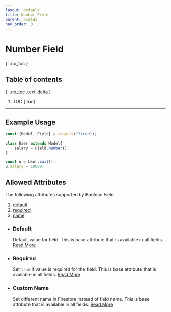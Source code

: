```yaml
---
layout: default
title: Number Field
parent: Fields
nav_order: 3
---
```


# Number Field
{: .no_toc }

## Table of contents
{: .no_toc .text-delta }

1. TOC
{:toc}

---

## Example Usage

```js
const {Model, Field} = require("fireo");

class User extends Model{
    salary = Field.Number();
}

const u = User.init();
u.salary = 10000;
```

## Allowed Attributes

The following attributes supported by Boolean Field.

1. [default](#default)
2. [required](#required)
3. [name](#custom-name)

- ### Default

  Default value for field. This is base attribute that is available in all fields. [Read More](/fireo-nodejs/fields/field#default)

- ### Required

  Set `true` if value is required for the field. This is base attribute that is available in all fields. [Read More](/fireo-nodejs/fields/field#required)

- ### Custom Name

  Set different name in Firestore instead of field name. This is base attribute that is available in all fields. [Read More](/fireo-nodejs/fields/field#custom-name)